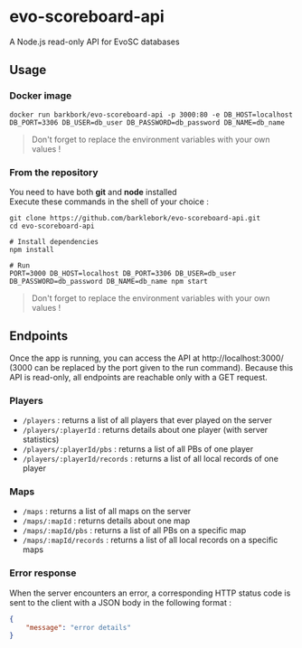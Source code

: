 # evo-scoreboard-api

A Node.js read-only API for EvoSC databases

## Usage

### Docker image

```
docker run barkbork/evo-scoreboard-api -p 3000:80 -e DB_HOST=localhost DB_PORT=3306 DB_USER=db_user DB_PASSWORD=db_password DB_NAME=db_name
```

> Don't forget to replace the environment variables with your own values !

### From the repository

You need to have both **git** and **node** installed  
Execute these commands in the shell of your choice :

```
git clone https://github.com/barklebork/evo-scoreboard-api.git
cd evo-scoreboard-api

# Install dependencies
npm install

# Run
PORT=3000 DB_HOST=localhost DB_PORT=3306 DB_USER=db_user DB_PASSWORD=db_password DB_NAME=db_name npm start
```

> Don't forget to replace the environment variables with your own values !

## Endpoints

Once the app is running, you can access the API at http://localhost:3000/ (3000 can be replaced by the port given to the run command).
Because this API is read-only, all endpoints are reachable only with a GET request.

### Players

 - `/players` : returns a list of all players that ever played on the server
 - `/players/:playerId` : returns details about one player (with server statistics)
 - `/players/:playerId/pbs` : returns a list of all PBs of one player
 - `/players/:playerId/records` : returns a list of all local records of one player

### Maps

 - `/maps` : returns a list of all maps on the server
 - `/maps/:mapId` : returns details about one map
 - `/maps/:mapId/pbs` : returns a list of all PBs on a specific map
 - `/maps/:mapId/records` : returns a list of all local records on a specific maps

### Error response

When the server encounters an error, a corresponding HTTP status code is sent to the client with a JSON body in the following format :

```json
{
    "message": "error details"
}
```

